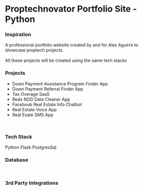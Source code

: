 # Proptechnovator Portfolio Site - Python

### Inspiration
A professional portfolio website created by and for Alex Aguirre to showcase proptech projects. 
<br/>
<br/>
All these projects will be created using the same tech stacks

### Projects
* Down Payment Assistance Program Finder App
* Down Payment Referral Finder App
* Tax Overage SaaS
* Redx NOD Data Cleaner App
* Facebook Real Estate Info Chatbot
* Real Estate Voice App
* Real Esate SMS App
<br/>

### Tech Stack
Python
Flask
PostgresSql
<br/>

### Database

<br/>

### 3rd Party Integrations

<br/>